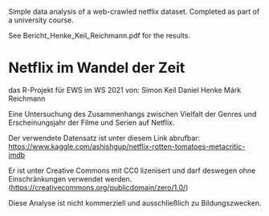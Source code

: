 Simple data analysis of a web-crawled netflix dataset. Completed as part of a university course.

See Bericht_Henke_Keil_Reichmann.pdf for the results.

# Netflix im Wandel der Zeit

das R-Projekt für EWS im WS 2021 von:
    Simon Keil
    Daniel Henke
    Márk Reichmann

Eine Untersuchung des Zusammenhangs zwischen Vielfalt der Genres und Erscheinungsjahr der Filme und Serien auf Netflix.

Der verwendete Datensatz ist unter diesem Link abrufbar:
https://www.kaggle.com/ashishgup/netflix-rotten-tomatoes-metacritic-imdb

Er ist unter Creative Commons mit CC0 lizenisert und darf deswegen ohne Einschränkungen verwendet werden.
(https://creativecommons.org/publicdomain/zero/1.0/)

Diese Analyse ist nicht kommerziell und ausschließlich zu Bildungszwecken.
